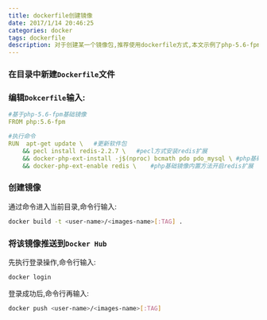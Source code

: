 ```yaml
---
title: dockerfile创建镜像
date: 2017/1/14 20:46:25
categories: docker
tags: dockerfile
description: 对于创建某一个镜像包,推荐使用dockerfile方式,本文示例了php-5.6-fpm镜像创建过程
---
```


### 在目录中新建`Dockerfile`文件

### 编辑`Dokcerfile`输入:
```yaml
#基于php-5.6-fpm基础镜像
FROM php:5.6-fpm

#执行命令 
RUN  apt-get update \	#更新软件包
	&& pecl install redis-2.2.7 \	#pecl方式安装redis扩展
	&& docker-php-ext-install -j$(nproc) bcmath pdo pdo_mysql \	#php基础镜像内置方法安装其他核心扩展
	&& docker-php-ext-enable redis \	#php基础镜像内置方法开启redis扩展
```

### 创建镜像
通过命令进入当前目录,命令行输入:
```bash
docker build -t <user-name>/<images-name>[:TAG] .
```

### 将该镜像推送到`Docker Hub`
先执行登录操作,命令行输入:
```bash
docker login
```
登录成功后,命令行再输入:
```bash
docker push <user-name>/<images-name>[:TAG]
```
